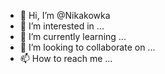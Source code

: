 - 👋 Hi, I’m @Nikakowka
- 👀 I’m interested in ...
- 🌱 I’m currently learning ...
- 💞️ I’m looking to collaborate on ...
- 📫 How to reach me ...

<!---
Nikakowka/Nikakowka is a ✨ special ✨ repository because its `README.md` (this file) appears on your GitHub profile.
You can click the Preview link to take a look at your changes.
--->

